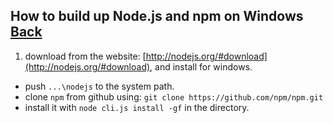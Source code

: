 ## How to build up Node.js and npm on Windows [Back](./qa.md)

1. download from the website: [http://nodejs.org/#download](http://nodejs.org/#download), and install for windows.
- push `...\nodejs` to the system path.
- clone `npm` from github using: `git clone https://github.com/npm/npm.git`
- install it with `node cli.js install -gf` in the directory.
